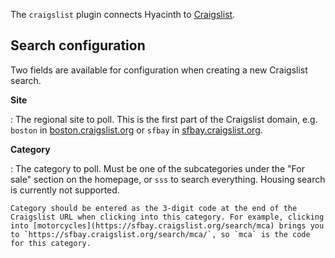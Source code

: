 The `craigslist` plugin connects Hyacinth to [Craigslist](https://craigslist.org/).

## Search configuration

Two fields are available for configuration when creating a new Craigslist search.

**Site**

: The regional site to poll. This is the first part of the Craigslist domain, e.g. `boston` in [boston.craigslist.org](https://boston.craigslist.org) or `sfbay` in [sfbay.craigslist.org](https://sfbay.craigslist.org).

**Category**

: The category to poll. Must be one of the subcategories under the "For sale" section on the homepage, or `sss` to search everything. Housing search is currently not supported.

    Category should be entered as the 3-digit code at the end of the Craigslist URL when clicking into this category. For example, clicking into [motorcycles](https://sfbay.craigslist.org/search/mca) brings you to `https://sfbay.craigslist.org/search/mca/`, so `mca` is the code for this category.
